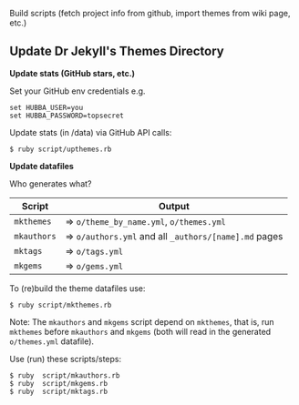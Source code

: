 

Build scripts (fetch project info from github, import themes from wiki page, etc.)



## Update Dr Jekyll's Themes Directory



**Update stats (GitHub stars, etc.)**

Set your GitHub env credentials e.g.

```
set HUBBA_USER=you
set HUBBA_PASSWORD=topsecret
```

Update stats (in /data) via GitHub API calls:

```
$ ruby script/upthemes.rb
```




**Update datafiles**

Who generates what?

| Script      | Output                                   |
| ----------- | ---------------------------------------- |
| `mkthemes`  | => `o/theme_by_name.yml`, `o/themes.yml` |
| `mkauthors` | => `o/authors.yml` and all `_authors/[name].md` pages |
| `mktags`    | => `o/tags.yml` |
| `mkgems`    | => `o/gems.yml` |


To (re)build the theme datafiles use:

```
$ ruby script/mkthemes.rb
```

Note: The `mkauthors` and `mkgems` script depend on `mkthemes`,
that is, run `mkthemes` before `mkauthors` and `mkgems`
(both will read in the generated `o/themes.yml` datafile).



Use (run) these scripts/steps:

```
$ ruby  script/mkauthors.rb
$ ruby  script/mkgems.rb
$ ruby  script/mktags.rb
```    
